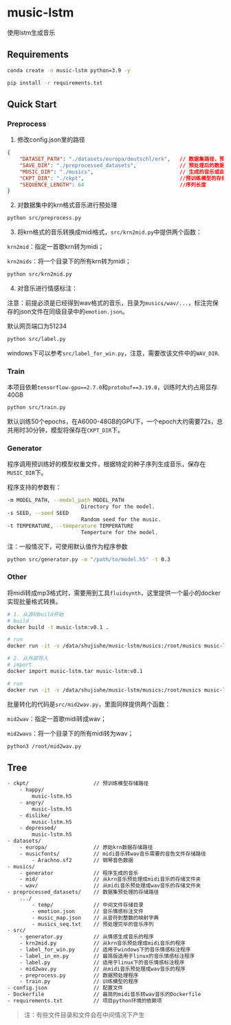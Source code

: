 # music-lstm

使用lstm生成音乐

## Requirements

```bash
conda create -n music-lstm python=3.9 -y

pip install -r requirements.txt
```

## Quick Start

### Preprocess

1. 修改config.json里的路径

```json
{
    "DATASET_PATH": "./datasets/europa/deutschl/erk",   // 数据集路径，预处理时会遍历每一个子文件
    "SAVE_DIR": "./preprocessed_datasets",              // 预处理后的数据存放文件夹
    "MUSIC_DIR": "./musics",                            // 生成的音乐或由krn格式转化成的音乐路径
    "CKPT_DIR": "./ckpt",                               //预训练模型的存储路径
    "SEQUENCE_LENGTH": 64                               //序列长度
}
```

2. 对数据集中的krn格式音乐进行预处理

```bash
python src/preprocess.py
```

3. 将krn格式的音乐转换成midi格式，`src/krn2mid.py`中提供两个函数：

`krn2mid`：指定一首歌krn转为midi；

`krn2mids`：将一个目录下的所有krn转为midi；

```bash
python src/krn2mid.py
```

4. 对音乐进行情感标注：

注意：前提必须是已经得到wav格式的音乐，目录为`musics/wav/...`，标注完保存的json文件在同级目录中的`emotion.json`。

默认网页端口为51234

```bash
python src/label.py
```

windows下可以参考`src/label_for_win.py`，注意，需要改该文件中的`WAV_DIR`.

### Train

本项目依赖`tensorflow-gpu==2.7.0`和`protobuf==3.19.0`，训练时大约占用显存40GB

```bash
python src/train.py
```

默认训练50个epochs，在A6000-48GB的GPU下，一个epoch大约需要72s，总共用时30分钟，模型将保存在`CKPT_DIR`下。

### Generator

程序调用预训练好的模型权重文件，根据特定的种子序列生成音乐，保存在`MUSIC_DIR`下。

程序支持的参数有：

```bash
-m MODEL_PATH, --model_path MODEL_PATH
                        Directory for the model.
-s SEED, --seed SEED  
                        Random seed for the music.
-t TEMPERATURE, --temperature TEMPERATURE
                        Temperture for the model.
```

注：一般情况下，可使用默认值作为程序参数

```bash
python src/generator.py -m "/path/to/model.h5" -t 0.3
```

### Other

将midi转成mp3格式时，需要用到工具`fluidsynth`，这里提供一个最小的docker实现批量格式转换。

```bash
# 1. 从源码build开始
# build
docker build -t music-lstm:v0.1 .

# run
docker run -it -v /data/shujiuhe/music-lstm/musics:/root/musics music-lstm:v0.1

# 2. 从外部导入
# import
docker import music-lstm.tar music-lstm:v0.1

# run
docker run -it -v /data/shujiuhe/music-lstm/musics:/root/musics music-lstm:v0.1
```

批量转化的代码是`src/mid2wav.py`，里面同样提供两个函数：

`mid2wav`：指定一首歌midi转成wav；

`mid2wavs`：将一个目录下的所有midi转为wav；

```bash
python3 /root/mid2wav.py
```

## Tree

```bash
- ckpt/                     // 预训练模型存储路径
    - happy/
        music-lstm.h5
    - angry/
        music-lstm.h5
    - dislike/
        music-lstm.h5
    - depressed/
        music-lstm.h5
- datasets/
    - europa/               // 原始krn数据存储路径
    - musicfonts/           // midi音乐转wav音乐需要的音色文件存储路径
        - Arachno.sf2       // 钢琴音色数据
- musics/
    - generator             // 程序生成的音乐
    - mid/                  // 从krn音乐预处理成midi音乐的存储文件夹
    - wav/                  // 从midi音乐预处理成wav音乐的存储文件夹
- preprocessed_datasets/    // 数据集预处理的存储路径
    .../
        - temp/             // 中间文件存储目录
        - emotion.json      // 音乐情感标注文件
        - music_map.json    // 从音符到整数的映射字典
        - musics_seq.txt    // 预处理完毕的音乐序列
- src/
    - generator.py          // 从情感生成音乐的程序
    - krn2mid.py            // 从krn音乐预处理成midi音乐的程序
    - label_for_win.py      // 适用于windows下的音乐情感标注程序
    - label_in_en.py        // 最简版适用于linux的音乐情感标注程序
    - label.py              // 适用于linux下的音乐情感标注程序
    - mid2wav.py            // 从midi音乐预处理成wav音乐的程序
    - preprocess.py         // 数据预处理程序
    - train.py              // 训练模型的程序
- config.json               // 配置文件
- Dockerfile                // 最简的midi音乐转wav音乐的Dockerfile
- requirements.txt          // 项目python环境的依赖项
```

> 注：有些文件目录和文件会在中间情况下产生
